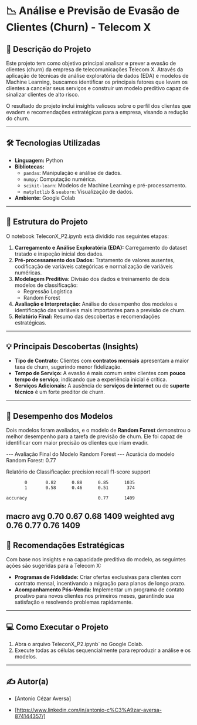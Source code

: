 # 📉 Análise e Previsão de Evasão de Clientes (Churn) - Telecom X

## 📄 Descrição do Projeto

Este projeto tem como objetivo principal analisar e prever a evasão de clientes (churn) da empresa de telecomunicações Telecom X. Através da aplicação de técnicas de análise exploratória de dados (EDA) e modelos de Machine Learning, buscamos identificar os principais fatores que levam os clientes a cancelar seus serviços e construir um modelo preditivo capaz de sinalizar clientes de alto risco.

O resultado do projeto inclui insights valiosos sobre o perfil dos clientes que evadem e recomendações estratégicas para a empresa, visando a redução do churn.

---

## 🛠️ Tecnologias Utilizadas

* **Linguagem:** Python
* **Bibliotecas:**
    * `pandas`: Manipulação e análise de dados.
    * `numpy`: Computação numérica.
    * `scikit-learn`: Modelos de Machine Learning e pré-processamento.
    * `matplotlib` & `seaborn`: Visualização de dados.
* **Ambiente:** Google Colab

---

## 📂 Estrutura do Projeto

O notebook TeleconX_P2.ipynb está dividido nas seguintes etapas:

1.  **Carregamento e Análise Exploratória (EDA):** Carregamento do dataset tratado e inspeção inicial dos dados.
2.  **Pré-processamento dos Dados:** Tratamento de valores ausentes, codificação de variáveis categóricas e normalização de variáveis numéricas.
3.  **Modelagem Preditiva:** Divisão dos dados e treinamento de dois modelos de classificação:
    * Regressão Logística
    * Random Forest
4.  **Avaliação e Interpretação:** Análise do desempenho dos modelos e identificação das variáveis mais importantes para a previsão de churn.
5.  **Relatório Final:** Resumo das descobertas e recomendações estratégicas.

---

## 💡 Principais Descobertas (Insights)

* **Tipo de Contrato:** Clientes com **contratos mensais** apresentam a maior taxa de churn, sugerindo menor fidelização.
* **Tempo de Serviço:** A evasão é mais comum entre clientes com **pouco tempo de serviço**, indicando que a experiência inicial é crítica.
* **Serviços Adicionais:** A ausência de **serviços de internet** ou de **suporte técnico** é um forte preditor de churn.

---

## 🤖 Desempenho dos Modelos

Dois modelos foram avaliados, e o modelo de **Random Forest** demonstrou o melhor desempenho para a tarefa de previsão de churn. Ele foi capaz de identificar com maior precisão os clientes que iriam evadir.

--- Avaliação Final do Modelo Random Forest ---
Acurácia do modelo Random Forest: 0.77

Relatório de Classificação:
              precision    recall  f1-score   support

           0       0.82      0.88      0.85      1035
           1       0.58      0.46      0.51       374

    accuracy                           0.77      1409
   macro avg       0.70      0.67      0.68      1409
weighted avg       0.76      0.77      0.76      1409
---

## 🚀 Recomendações Estratégicas

Com base nos insights e na capacidade preditiva do modelo, as seguintes ações são sugeridas para a Telecom X:

* **Programas de Fidelidade:** Criar ofertas exclusivas para clientes com contrato mensal, incentivando a migração para planos de longo prazo.
* **Acompanhamento Pós-Venda:** Implementar um programa de contato proativo para novos clientes nos primeiros meses, garantindo sua satisfação e resolvendo problemas rapidamente.

---

## 💻 Como Executar o Projeto

1.  Abra o arquivo TeleconX_P2.ipynb` no Google Colab.
2.  Execute todas as células sequencialmente para reproduzir a análise e os modelos.

---

## ✍️ Autor(a)

* [Antonio Cézar Aversa]

* [https://www.linkedin.com/in/antonio-c%C3%A9zar-aversa-874144357/]

